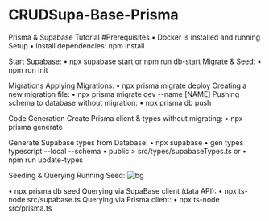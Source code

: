 # CRUDSupa-Base-Prisma
Prisma & Supabase Tutorial
#Prerequisites
•	Docker is installed and running
Setup
•	Install dependencies: npm install

Start Supabase: 
•	npx supabase start or npm run db-start
Migrate & Seed:
•	npm run init

Migrations
Applying Migrations: 
•	npx prisma migrate deploy
Creating a new migration file: 
•	npx prisma migrate dev --name [NAME]
Pushing schema to database without migration: 
•	npx prisma db push

Code Generation
Create Prisma client & types without migrating:
•	npx prisma generate

Generate Supabase types from Database: 
•	npx supabase 
•	gen types typescript --local --schema 
•	public > src/types/supabaseTypes.ts or
•	 npm run update-types

Seeding & Querying
Running Seed: ![bg](https://github.com/MakiAfom/CRUDSupaBase-/assets/110693825/a87523f3-733b-41da-bd9a-c9128b7daf6e)

•	npx prisma db seed
Querying via SupaBase client (data API): 
•	npx ts-node src/supabase.ts
Querying via Prisma client: 
•	npx ts-node src/prisma.ts


